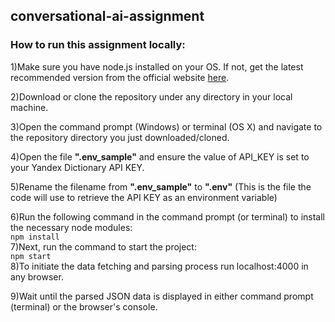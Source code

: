 ## conversational-ai-assignment

### How to run this assignment locally:

1)Make sure you have node.js installed on your OS. If not, get the latest recommended version from the official website [here](https://nodejs.org/en/).

2)Download or clone the repository under any directory in your local machine.

3)Open the command prompt (Windows) or terminal (OS X) and navigate to the repository directory you just downloaded/cloned.

4)Open the file **".env_sample"** and ensure the value of API_KEY is set to your Yandex Dictionary API KEY.

5)Rename the filename from **".env_sample"** to **".env"** (This is the file the code will use to retrieve the API KEY as an environment variable)

6)Run the following command in the command prompt (or terminal) to install the necessary node modules:
<br>
    ```
       npm install
    ```
<br>
7)Next, run the command to start the project:
<br>
    ```
       npm start
    ```
<br>
8)To initiate the data fetching and parsing process run localhost:4000 in any browser. 

9)Wait until the parsed JSON data is displayed in either command prompt (terminal) or the browser's console.
